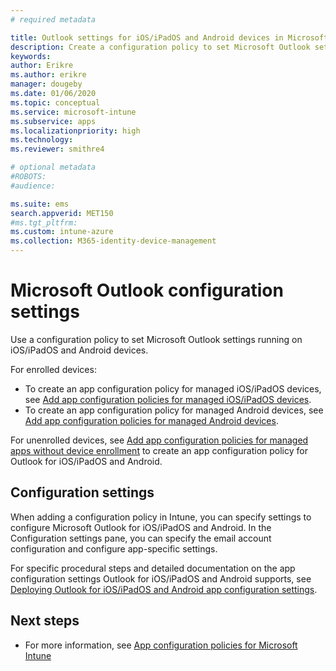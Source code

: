 ```yaml
---
# required metadata

title: Outlook settings for iOS/iPadOS and Android devices in Microsoft Intune
description: Create a configuration policy to set Microsoft Outlook settings running on iOS/iPadOS and Android devices.
keywords:
author: Erikre
ms.author: erikre
manager: dougeby
ms.date: 01/06/2020
ms.topic: conceptual
ms.service: microsoft-intune
ms.subservice: apps
ms.localizationpriority: high
ms.technology:
ms.reviewer: smithre4

# optional metadata
#ROBOTS:
#audience:

ms.suite: ems
search.appverid: MET150
#ms.tgt_pltfrm:
ms.custom: intune-azure
ms.collection: M365-identity-device-management
---
```


# Microsoft Outlook configuration settings 

Use a configuration policy to set Microsoft Outlook settings running on iOS/iPadOS and Android devices. 

For enrolled devices:
- To create an app configuration policy for managed iOS/iPadOS devices, see [Add app configuration policies for managed iOS/iPadOS devices](app-configuration-policies-use-ios.md). 
- To create an app configuration policy for managed Android devices, see [Add app configuration policies for managed Android devices](app-configuration-policies-use-android.md). 

For unenrolled devices, see [Add app configuration policies for managed apps without device enrollment](app-configuration-policies-managed-app.md) to create an app configuration policy for Outlook for iOS/iPadOS and Android.

## Configuration settings

When adding a configuration policy in Intune, you can specify settings to configure Microsoft Outlook for iOS/iPadOS and Android. In the Configuration settings pane, you can specify the email account configuration and configure app-specific settings.

For specific procedural steps and detailed documentation on the app configuration settings Outlook for iOS/iPadOS and Android supports, see [Deploying Outlook for iOS/iPadOS and Android app configuration settings](https://docs.microsoft.com/exchange/clients-and-mobile-in-exchange-online/outlook-for-ios-and-android/outlook-for-ios-and-android-configuration-with-microsoft-intune).

## Next steps

- For more information, see [App configuration policies for Microsoft Intune](app-configuration-policies-overview.md)
